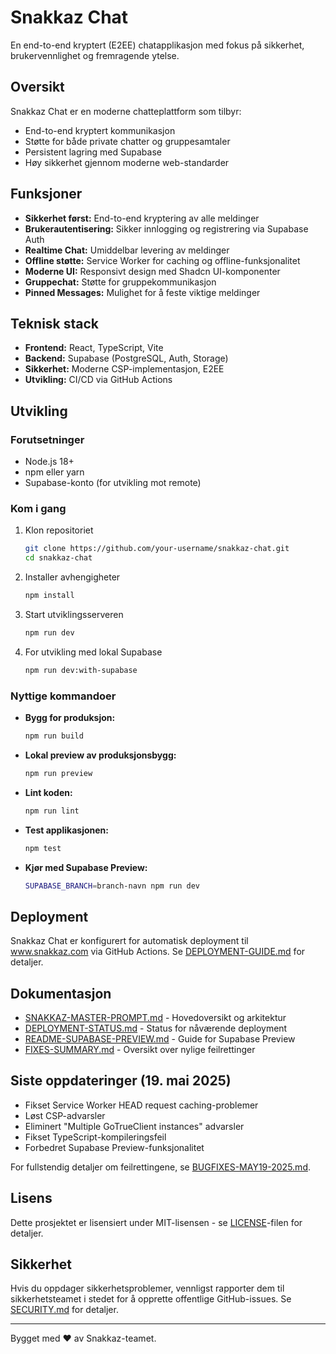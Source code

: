 # Snakkaz Chat

En end-to-end kryptert (E2EE) chatapplikasjon med fokus på sikkerhet, brukervennlighet og fremragende ytelse.

## Oversikt

Snakkaz Chat er en moderne chatteplattform som tilbyr:
- End-to-end kryptert kommunikasjon
- Støtte for både private chatter og gruppesamtaler
- Persistent lagring med Supabase
- Høy sikkerhet gjennom moderne web-standarder

## Funksjoner

- **Sikkerhet først:** End-to-end kryptering av alle meldinger
- **Brukerautentisering:** Sikker innlogging og registrering via Supabase Auth
- **Realtime Chat:** Umiddelbar levering av meldinger
- **Offline støtte:** Service Worker for caching og offline-funksjonalitet
- **Moderne UI:** Responsivt design med Shadcn UI-komponenter
- **Gruppechat:** Støtte for gruppekommunikasjon
- **Pinned Messages:** Mulighet for å feste viktige meldinger

## Teknisk stack

- **Frontend:** React, TypeScript, Vite
- **Backend:** Supabase (PostgreSQL, Auth, Storage)
- **Sikkerhet:** Moderne CSP-implementasjon, E2EE
- **Utvikling:** CI/CD via GitHub Actions

## Utvikling

### Forutsetninger

- Node.js 18+ 
- npm eller yarn
- Supabase-konto (for utvikling mot remote)

### Kom i gang

1. Klon repositoriet
   ```bash
   git clone https://github.com/your-username/snakkaz-chat.git
   cd snakkaz-chat
   ```

2. Installer avhengigheter
   ```bash
   npm install
   ```

3. Start utviklingsserveren
   ```bash
   npm run dev
   ```

4. For utvikling med lokal Supabase
   ```bash
   npm run dev:with-supabase
   ```

### Nyttige kommandoer

- **Bygg for produksjon:**
  ```bash
  npm run build
  ```

- **Lokal preview av produksjonsbygg:**
  ```bash
  npm run preview
  ```

- **Lint koden:**
  ```bash
  npm run lint
  ```

- **Test applikasjonen:**
  ```bash
  npm test
  ```

- **Kjør med Supabase Preview:**
  ```bash
  SUPABASE_BRANCH=branch-navn npm run dev
  ```

## Deployment

Snakkaz Chat er konfigurert for automatisk deployment til www.snakkaz.com via GitHub Actions. Se [DEPLOYMENT-GUIDE.md](./DEPLOYMENT-GUIDE.md) for detaljer.

## Dokumentasjon

- [SNAKKAZ-MASTER-PROMPT.md](./SNAKKAZ-MASTER-PROMPT.md) - Hovedoversikt og arkitektur
- [DEPLOYMENT-STATUS.md](./DEPLOYMENT-STATUS.md) - Status for nåværende deployment
- [README-SUPABASE-PREVIEW.md](./README-SUPABASE-PREVIEW.md) - Guide for Supabase Preview
- [FIXES-SUMMARY.md](./FIXES-SUMMARY.md) - Oversikt over nylige feilrettinger

## Siste oppdateringer (19. mai 2025)

- Fikset Service Worker HEAD request caching-problemer
- Løst CSP-advarsler
- Eliminert "Multiple GoTrueClient instances" advarsler
- Fikset TypeScript-kompileringsfeil
- Forbedret Supabase Preview-funksjonalitet

For fullstendig detaljer om feilrettingene, se [BUGFIXES-MAY19-2025.md](./BUGFIXES-MAY19-2025.md).

## Lisens

Dette prosjektet er lisensiert under MIT-lisensen - se [LICENSE](LICENSE)-filen for detaljer.

## Sikkerhet

Hvis du oppdager sikkerhetsproblemer, vennligst rapporter dem til sikkerhetsteamet i stedet for å opprette offentlige GitHub-issues. Se [SECURITY.md](./SECURITY.md) for detaljer.

---

Bygget med ❤️ av Snakkaz-teamet.
